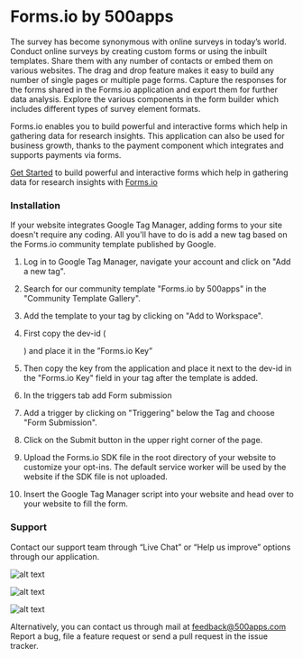 # Forms.io by 500apps

The survey has become synonymous with online surveys in today’s world. Conduct online surveys by creating custom forms or using the inbuilt templates. Share them with any number of contacts or embed them on various websites. The drag and drop feature makes it easy to build any number of single pages or multiple page forms. Capture the responses for the forms shared in the Forms.io application and export them for further data analysis. Explore the various components in the form builder which includes different types of survey element formats.

Forms.io enables you to build powerful and interactive forms which help in gathering data for research insights. This application can also be used for business growth, thanks to the payment component which integrates and supports payments via forms.

[Get Started](https://infinity.500apps.com/forms) to build powerful and interactive forms which help in gathering data for research insights with [Forms.io](https://forms.io)
### Installation

If your website integrates Google Tag Manager, adding forms to your site doesn't require any coding. All you'll have to do is add a new tag based on the Forms.io community template published by Google.

1. Log in to Google Tag Manager, navigate your account and click on "Add a new tag".

2. Search for our community template "Forms.io by 500apps" in the "Community Template Gallery".

3. Add the template to your tag by clicking on "Add to Workspace".

4. First copy the dev-id (<div id='DIV-ID'></div>) and place it in the ”Forms.io Key”

5. Then copy the key from the application and place it next to the dev-id in the "Forms.io Key" field in your tag after the template is added.

6. In the triggers tab add Form submission

7. Add a trigger by clicking on "Triggering" below the Tag and choose "Form Submission".

8. Click on the Submit button in the upper right corner of the page.

9. Upload the Forms.io SDK file in the root directory of your website to customize your opt-ins. The default service worker will be used by the website if the SDK file is not uploaded.

10. Insert the Google Tag Manager script into your website and head over to your website to fill the form.


### Support
Contact our support team through “Live Chat” or “Help us improve” options through our application.


![alt text](https://infinity.500apps.com/img/forms/Gtm-image-1.png)

![alt text](https://infinity.500apps.com/img/forms/Gtm-image-2.png)

![alt text](https://infinity.500apps.com/img/forms/Gtm-image-3.png)


Alternatively, you can contact us through mail at feedback@500apps.com
Report a bug, file a feature request or send a pull request in the issue tracker.
